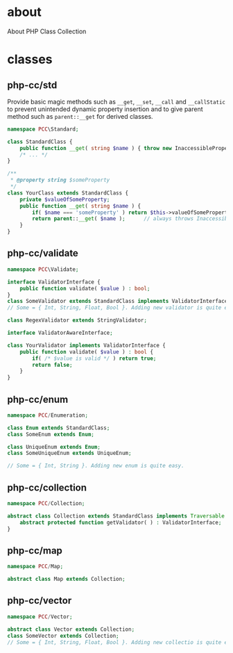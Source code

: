 # about
About PHP Class Collection

# classes

## php-cc/std
Provide basic magic methods such as `__get`, `__set`, `__call` and `__callStatic` to prevent unintended dynamic property insertion and to give parent method such as `parent::__get` for derived classes.
```php
namespace PCC\Standard;

class StandardClass {
    public function __get( string $name ) { throw new InaccessiblePropertyException( static::class, $name ); }
    /* ... */
}
```

```php
/**
 * @property string $someProperty
 */
class YourClass extends StandardClass {
    private $valueOfSomeProperty;
    public function __get( string $name ) {
        if( $name === 'someProperty' ) return $this->valueOfSomeProperty;
        return parent::__get( $name );      // always throws InaccessiblePropertyException
    }
}
```

## php-cc/validate
```php
namespace PCC\Validate;

interface ValidatorInterface {
    public function validate( $value ) : bool;
}
class SomeValidator extends StandardClass implements ValidatorInterface;
// Some = { Int, String, Float, Bool }. Adding new validator is quite easy.

class RegexValidator extends StringValidator;

interface ValidatorAwareInterface;
```

```php
class YourValidator implements ValidatorInterface {
    public function validate( $value ) : bool {
        if( /* $value is valid */ ) return true;
        return false;
    }
}
```

## php-cc/enum
```php
namespace PCC/Enumeration;

class Enum extends StandardClass;
class SomeEnum extends Enum;

class UniqueEnum extends Enum;
class SomeUniqueEnum extends UniqueEnum;

// Some = { Int, String }. Adding new enum is quite easy.
```

## php-cc/collection
```php
namespace PCC/Collection;

abstract class Collection extends StandardClass implements Traversable {
    abstract protected function getValidator( ) : ValidatorInterface;
}
```

## php-cc/map
```php
namespace PCC/Map;

abstract class Map extends Collection;
```

## php-cc/vector
```php
namespace PCC/Vector;

abstract class Vector extends Collection;
class SomeVector extends Collection;
// Some = { Int, String, Float, Bool }. Adding new collectio is quite easy.

```
